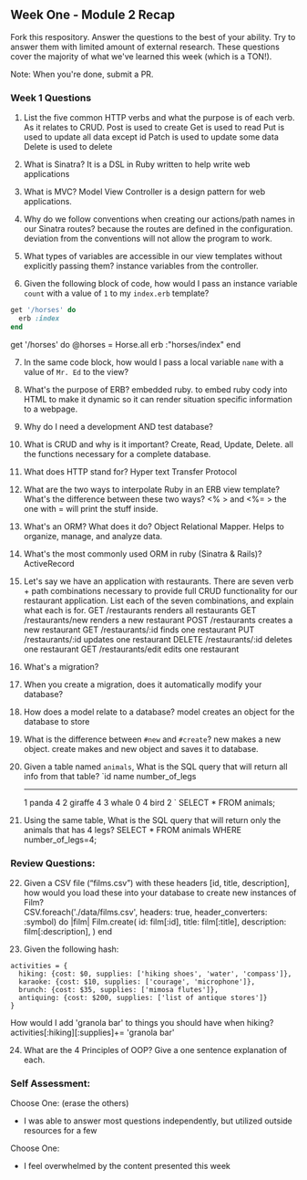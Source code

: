 ## Week One - Module 2 Recap

Fork this respository. Answer the questions to the best of your ability. Try to answer them with limited amount of external research. These questions cover the majority of what we've learned this week (which is a TON!).

Note: When you're done, submit a PR.

### Week 1 Questions

1. List the five common HTTP verbs and what the purpose is of each verb.
As it relates to CRUD.
Post is used to create
Get is used to read
Put is used to update all data except id
Patch is used to update some data
Delete is used to delete

2. What is Sinatra?
It is a DSL in Ruby written to help write web applications

3. What is MVC?
Model View Controller is a design pattern for web applications.

4. Why do we follow conventions when creating our actions/path names in our Sinatra routes?
because the routes are defined in the configuration. deviation from the conventions will not allow the program to work.

5. What types of variables are accessible in our view templates without explicitly passing them?
instance variables from the controller.

6. Given the following block of code, how would I pass an instance variable `count` with a value of `1` to my `index.erb` template?

  ```ruby
  get '/horses' do
    erb :index
  end
  ```
  get '/horses' do
    @horses = Horse.all
    erb :"horses/index"
  end

7. In the same code block, how would I pass a local variable `name` with a value of `Mr. Ed` to the view?

8. What's the purpose of ERB?
embedded ruby. to embed ruby cody into HTML to make it dynamic so it can render situation specific information to a webpage.

9. Why do I need a development AND test database?

10. What is CRUD and why is it important?
Create, Read, Update, Delete. all the functions necessary for a complete database.

11. What does HTTP stand for?
Hyper text Transfer Protocol

12. What are the two ways to interpolate Ruby in an ERB view template? What's the difference between these two ways?
<%   >  and <%=     >    the one with = will print the stuff inside.

13. What's an ORM? What does it do?
Object Relational Mapper. Helps to organize, manage, and analyze data.

14. What's the most commonly used ORM in ruby (Sinatra & Rails)?
ActiveRecord

15. Let's say we have an application with restaurants. There are seven verb + path combinations necessary to provide full CRUD functionality for our restaurant application. List each of the seven combinations, and explain what each is for.
GET /restaurants renders all restaurants
GET /restaurants/new renders a new restaurant
POST /restaurants creates a new restaurant
GET /restaurants/:id  finds one restaurant
PUT /restaurants/:id updates one restaurant
DELETE /restaurants/:id deletes one restaurant
GET /restaurants/edit edits one restaurant

16. What's a migration?

17. When you create a migration, does it automatically modify your database?

18. How does a model relate to a database?
model creates an object for the database to store

19. What is the difference between `#new` and `#create`?
new makes a new object. create makes and new object and saves it to database.

20. Given a table named `animals`, What is the SQL query that will return all info from that table?
    `id     name        number_of_legs
    -----   ------      --------------
      1     panda       4
      2     giraffe     4
      3     whale       0
      4     bird        2
    `
SELECT * FROM animals;
21. Using the same table, What is the SQL query that will return only the animals that has 4 legs?
SELECT * FROM animals
   WHERE number_of_legs=4;



### Review Questions:  
22. Given a CSV file (“films.csv”) with these headers [id, title, description], how would you load these into your database to create new instances of Film?  
CSV.foreach('./data/films.csv', headers: true, header_converters: :symbol) do |film|
  Film.create(
                  id:         film[:id],
                  title:       film[:title],
                  description: film[:description],
                )
end

23. Given the following hash:
```
activities = {
  hiking: {cost: $0, supplies: ['hiking shoes', 'water', 'compass']},
  karaoke: {cost: $10, supplies: ['courage', 'microphone']},
  brunch: {cost: $35, supplies: ['mimosa flutes']},
  antiquing: {cost: $200, supplies: ['list of antique stores']}
}
```
How would I add 'granola bar' to things you should have when hiking?
activities[:hiking][:supplies]+= 'granola bar'

24. What are the 4 Principles of OOP? Give a one sentence explanation of each.


### Self Assessment:
Choose One: (erase the others)

* I was able to answer most questions independently, but utilized outside resources for a few


Choose One:
* I feel overwhelmed by the content presented this week
